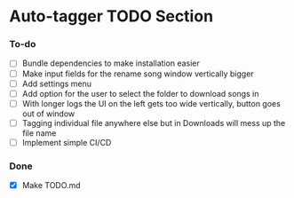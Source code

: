 # Auto-tagger TODO Section

### To-do
- [ ] Bundle dependencies to make installation easier
- [ ] Make input fields for the rename song window vertically bigger
- [ ] Add settings menu
- [ ] Add option for the user to select the folder to download songs in
- [ ] With longer logs the UI on the left gets too wide vertically, button goes out of window
- [ ] Tagging individual file anywhere else but in Downloads will mess up the file name
- [ ] Implement simple CI/CD

### Done
- [x] Make TODO.md